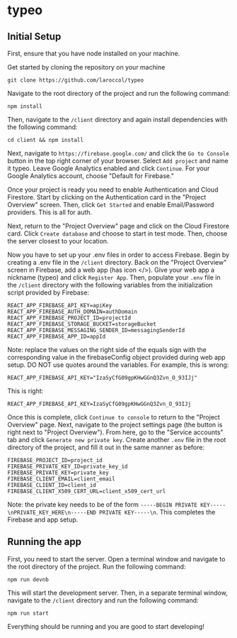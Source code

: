 # typeo

## Initial Setup
First, ensure that you have node installed on your machine.

Get started by cloning the repository on your machine

`git clone https://github.com/laroccol/typeo`

Navigate to the root directory of the project and run the following command:

`npm install`

Then, navigate to the `/client` directory and again install dependencies with the following command:

`cd client && npm install`

Next, navigate to `https://firebase.google.com/` and click the `Go to Console` button in the top right corner of your browser.
Select `Add project` and name it typeo. Leave Google Analytics enabled and click `Continue`. For your Google Analytics account,
choose "Default for Firebase."

Once your project is ready you need to enable Authentication and Cloud Firestore. Start by clicking on the Authentication
card in the "Project Overview" screen. Then, click `Get Started` and enable Email/Password providers. This is all for auth.

Next, return to the "Project Overview" page and click on the Cloud Firestore card. Click `Create database` and choose to start
in test mode. Then, choose the server closest to your location.

Now you have to set up your .env files in order to access Firebase. Begin by creating a .env file in the `/client` directory.
Back on the "Project Overview" screen in Firebase, add a web app \(has icon \</\>\). Give your web app a nickname \(typeo\)
and click `Register App`. Then, populate your `.env` file in the `/client` directory with the following variables from
the initialization script provided by Firebase:

```
REACT_APP_FIREBASE_API_KEY=apiKey
REACT_APP_FIREBASE_AUTH_DOMAIN=authDomain
REACT_APP_FIREBASE_PROJECT_ID=projectId
REACT_APP_FIREBASE_STORAGE_BUCKET=storageBucket
REACT_APP_FIREBASE_MESSAGING_SENDER_ID=messagingSenderId
REACT_APP_FIREBASE_APP_ID=appId
```

Note: replace the values on the right side of the equals sign with the corresponding value in the firebaseConfig object 
provided during web app setup. DO NOT use quotes around the variables. For example, this is wrong:

`REACT_APP_FIREBASE_API_KEY="IzaSyCfG09gpKHwGGnQ3Zvn_O_93IJj"`

This is right:

`REACT_APP_FIREBASE_API_KEY=IzaSyCfG09gpKHwGGnQ3Zvn_O_93IJj`

Once this is complete, click `Continue to console` to return to the "Project Overview" page. Next, navigate to the
project settings page \(the button is right next to "Project Overview"\). From here, go to the "Service accounts" tab and
click `Generate new private key`. Create another `.env` file in the root directory of the project, and fill it out in the
same manner as before:

```
FIREBASE_PROJECT_ID=project_id
FIREBASE_PRIVATE_KEY_ID=private_key_id
FIREBASE_PRIVATE_KEY=private_key
FIREBASE_CLIENT_EMAIL=client_email
FIREBASE_CLIENT_ID=client_id
FIREBASE_CLIENT_X509_CERT_URL=client_x509_cert_url
```

Note: the private key needs to be of the form `-----BEGIN PRIVATE KEY-----\nPRIVATE_KEY_HERE\n-----END PRIVATE KEY-----\n`.
This completes the Firebase and app setup.

## Running the app
First, you need to start the server. Open a terminal window and navigate to the root directory of the project. Run the following command:

`npm run devnb`

This will start the development server. Then, in a separate terminal window, navigate to the `/client` directory and run the following command:

`npm run start`

Everything should be running and you are good to start developing!


